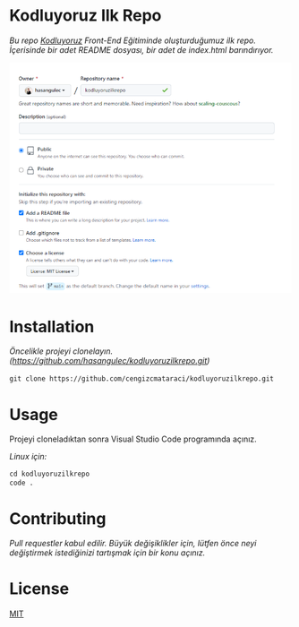 # Kodluyoruz Ilk Repo
*Bu repo [Kodluyoruz](https://www.kodluyoruz.org/) Front-End Eğitiminde oluşturduğumuz ilk repo. İçerisinde bir adet README dosyası, bir adet de index.html barındırıyor.*

![resim](https://github.com/hasangulec/kodluyoruzilkrepo/blob/main/repo.png)

# Installation
*Öncelikle projeyi clonelayın. (https://github.com/hasangulec/kodluyoruzilkrepo.git)*

`git clone https://github.com/cengizcmataraci/kodluyoruzilkrepo.git`

# Usage
Projeyi cloneladıktan sonra Visual Studio Code programında açınız.

*Linux için:*

```
cd kodluyoruzilkrepo
code .
```

# Contributing
*Pull requestler kabul edilir. Büyük değişiklikler için, lütfen önce neyi değiştirmek istediğinizi tartışmak için bir konu açınız.*

# License
[MIT](https://choosealicense.com/licenses/mit/)